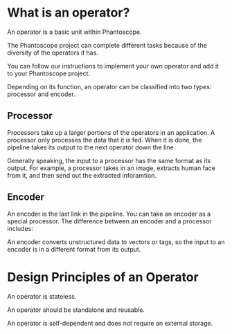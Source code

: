 # What is an operator?
An operator is a basic unit within Phantoscope. 

The Phantoscope project can complete different tasks because of the diversity of the operators it has.

You can follow our instructions to implement your own operator and add it to your Phantoscope project. 

Depending on its function, an operator can be classified into two types: processor and encoder. 

## Processor
Processors take up a larger portions of the operators in an application. A processor only processes the data that it is fed. When it is done, the pipeline takes its output to the next operator down the line. 

Generally speaking, the input to a processor has the same format as its output. For example, a processor takes in an image, extracts human face from it, and then send out the extracted inforamtion. 

## Encoder
An encoder is the last link in the pipeline. You can take an encoder as a special processor. The difference between an encoder and a processor includes: 

An encoder converts unstructured data to vectors or tags, so the input to an encoder is in a different format from its output.

# Design Principles of an Operator
An operator is stateless. 

An operator should be standalone and reusable. 

An operator is self-dependent and does not require an external storage. 
